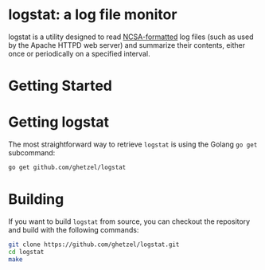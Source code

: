 # logstat: a log file monitor
logstat is a utility designed to read [NCSA-formatted](https://en.wikipedia.org/wiki/Common_Log_Format) log files (such as used by the Apache HTTPD web server) and summarize their contents, either once or periodically on a specified interval.

# Getting Started

# Getting logstat
The most straightforward way to retrieve `logstat` is using the Golang `go get` subcommand:

```sh
go get github.com/ghetzel/logstat
```

# Building
If you want to build `logstat` from source, you can checkout the repository and build with the following commands:

```sh
git clone https://github.com/ghetzel/logstat.git
cd logstat
make
```